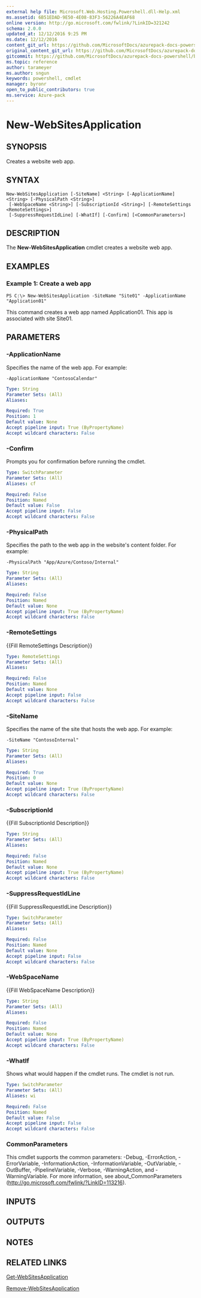 ```yaml
---
external help file: Microsoft.Web.Hosting.Powershell.dll-Help.xml
ms.assetid: 6B51EDAD-9E50-4E08-83F3-56226A4EAF68
online version: http://go.microsoft.com/fwlink/?LinkID=321242
schema: 2.0.0
updated_at: 12/12/2016 9:25 PM
ms.date: 12/12/2016
content_git_url: https://github.com/MicrosoftDocs/azurepack-docs-powershell/blob/master/AzurePack-cmdlets/Websites/v1.0/New-WebSitesApplication.md
original_content_git_url: https://github.com/MicrosoftDocs/azurepack-docs-powershell/blob/master/AzurePack-cmdlets/Websites/v1.0/New-WebSitesApplication.md
gitcommit: https://github.com/MicrosoftDocs/azurepack-docs-powershell/blob/b83cde31c8e8df3140400b62cc6698cfc8f37a47/AzurePack-cmdlets/Websites/v1.0/New-WebSitesApplication.md
ms.topic: reference
author: tarameyer
ms.author: sngun
keywords: powershell, cmdlet
manager: byronr
open_to_public_contributors: true
ms.service: Azure-pack
---
```


# New-WebSitesApplication

## SYNOPSIS
Creates a website web app.

## SYNTAX

```
New-WebSitesApplication [-SiteName] <String> [-ApplicationName] <String> [-PhysicalPath <String>]
 [-WebSpaceName <String>] [-SubscriptionId <String>] [-RemoteSettings <RemoteSettings>]
 [-SuppressRequestIdLine] [-WhatIf] [-Confirm] [<CommonParameters>]
```

## DESCRIPTION
The **New-WebSitesApplication** cmdlet creates a website web app.

## EXAMPLES

### Example 1: Create a web app
```
PS C:\> New-WebSitesApplication -SiteName "Site01" -ApplicationName "Application01"
```

This command creates a web app named Application01.
This app is associated with site Site01.

## PARAMETERS

### -ApplicationName
Specifies the name of the web app.
For example:

`-ApplicationName "ContosoCalendar"`

```yaml
Type: String
Parameter Sets: (All)
Aliases: 

Required: True
Position: 1
Default value: None
Accept pipeline input: True (ByPropertyName)
Accept wildcard characters: False
```

### -Confirm
Prompts you for confirmation before running the cmdlet.

```yaml
Type: SwitchParameter
Parameter Sets: (All)
Aliases: cf

Required: False
Position: Named
Default value: False
Accept pipeline input: False
Accept wildcard characters: False
```

### -PhysicalPath
Specifies the path to the web app in the website's content folder.
For example:

`-PhysicalPath "App/Azure/Contoso/Internal"`

```yaml
Type: String
Parameter Sets: (All)
Aliases: 

Required: False
Position: Named
Default value: None
Accept pipeline input: True (ByPropertyName)
Accept wildcard characters: False
```

### -RemoteSettings
{{Fill RemoteSettings Description}}

```yaml
Type: RemoteSettings
Parameter Sets: (All)
Aliases: 

Required: False
Position: Named
Default value: None
Accept pipeline input: False
Accept wildcard characters: False
```

### -SiteName
Specifies the name of the site that hosts the web app.
For example:

`-SiteName "ContosoInternal"`

```yaml
Type: String
Parameter Sets: (All)
Aliases: 

Required: True
Position: 0
Default value: None
Accept pipeline input: True (ByPropertyName)
Accept wildcard characters: False
```

### -SubscriptionId
{{Fill SubscriptionId Description}}

```yaml
Type: String
Parameter Sets: (All)
Aliases: 

Required: False
Position: Named
Default value: None
Accept pipeline input: True (ByPropertyName)
Accept wildcard characters: False
```

### -SuppressRequestIdLine
{{Fill SuppressRequestIdLine Description}}

```yaml
Type: SwitchParameter
Parameter Sets: (All)
Aliases: 

Required: False
Position: Named
Default value: None
Accept pipeline input: False
Accept wildcard characters: False
```

### -WebSpaceName
{{Fill WebSpaceName Description}}

```yaml
Type: String
Parameter Sets: (All)
Aliases: 

Required: False
Position: Named
Default value: None
Accept pipeline input: True (ByPropertyName)
Accept wildcard characters: False
```

### -WhatIf
Shows what would happen if the cmdlet runs.
The cmdlet is not run.

```yaml
Type: SwitchParameter
Parameter Sets: (All)
Aliases: wi

Required: False
Position: Named
Default value: False
Accept pipeline input: False
Accept wildcard characters: False
```

### CommonParameters
This cmdlet supports the common parameters: -Debug, -ErrorAction, -ErrorVariable, -InformationAction, -InformationVariable, -OutVariable, -OutBuffer, -PipelineVariable, -Verbose, -WarningAction, and -WarningVariable. For more information, see about_CommonParameters (http://go.microsoft.com/fwlink/?LinkID=113216).

## INPUTS

## OUTPUTS

## NOTES

## RELATED LINKS

[Get-WebSitesApplication](xref:Websites/v1.0/Get-WebSitesApplication.md)

[Remove-WebSitesApplication](xref:Websites/v1.0/Remove-WebSitesApplication.md)


